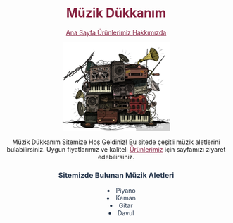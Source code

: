  <center>
        <h1 style="color: #872341;" class="baslik"> Müzik Dükkanım</h1>
        </center>
        <style>
          ul{
        list-style-position: inside;
    }
    a{
        color: #872341;
    }
          </style>
          
<p align="center">
<a href="  README.md">Ana Sayfa </a>
  <a href="our_products_README.md">Ürünlerimiz </a>
  <a href="about_us_README.md">Hakkımızda </a>
</p>
 <!--Articles Start-->
         <center>
        <img src="img/muzik.jpg.jpg" alt="muzik" height="200"
         </center>
        <p> Müzik Dükkanım Sitemize Hoş Geldiniz! Bu sitede çeşitli müzik aletlerini bulabilirsiniz. Uygun fiyatlarımız ve kaliteli <a href="our_products_README.md">Ürünlerimiz</a> için sayfamızı ziyaret edebilirsiniz.</p>
        <h3 style="color: #27374D" > Sitemizde Bulunan Müzik Aletleri</h3>
        <ul>
            <li style="color: #27374D">Piyano</li>
            <li style="color: #27374D;"">Keman</li>
            <li style="color: #27374D"" >Gitar</li>
            <li style="color: #27374D"">Davul</li>
            

 </ul>
